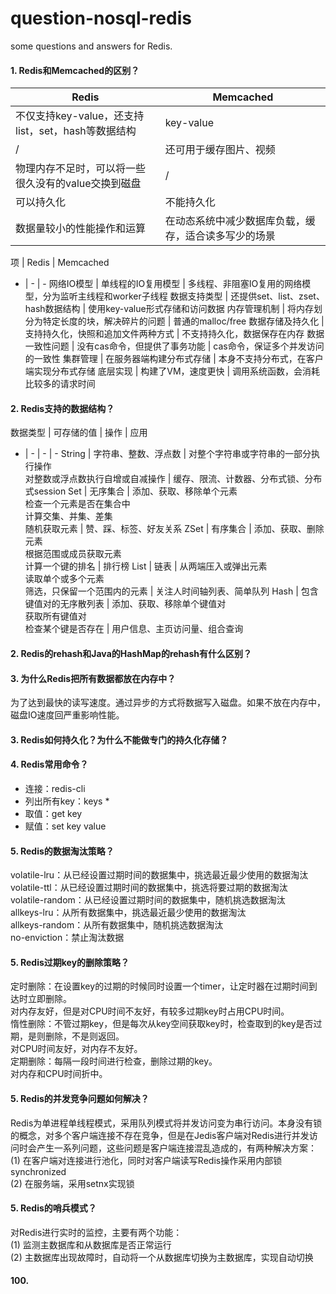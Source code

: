 # question-nosql-redis
some questions and answers for Redis.

#### 1. Redis和Memcached的区别？
Redis | Memcached
-|-
不仅支持key-value，还支持list，set，hash等数据结构 | key-value
/ | 还可用于缓存图片、视频
物理内存不足时，可以将一些很久没有的value交换到磁盘 | /
可以持久化 | 不能持久化
数据量较小的性能操作和运算 | 在动态系统中减少数据库负载，缓存，适合读多写少的场景

项 | Redis | Memcached
- | - | -
网络IO模型 | 单线程的IO复用模型 | 多线程、非阻塞IO复用的网络模型，分为监听主线程和worker子线程
数据支持类型 | 还提供set、list、zset、hash数据结构 | 使用key-value形式存储和访问数据
内存管理机制 | 将内存划分为特定长度的块，解决碎片的问题 | 普通的malloc/free
数据存储及持久化 | 支持持久化，快照和追加文件两种方式 | 不支持持久化，数据保存在内存
数据一致性问题 | 没有cas命令，但提供了事务功能 | cas命令，保证多个并发访问的一致性
集群管理 | 在服务器端构建分布式存储 | 本身不支持分布式，在客户端实现分布式存储
底层实现 | 构建了VM，速度更快 | 调用系统函数，会消耗比较多的请求时间

#### 2. Redis支持的数据结构？
数据类型 | 可存储的值 | 操作 | 应用
- | - | - | -
String | 字符串、整数、浮点数 | 对整个字符串或字符串的一部分执行操作<br>对整数或浮点数执行自增或自减操作 | 缓存、限流、计数器、分布式锁、分布式session
Set | 无序集合 | 添加、获取、移除单个元素<br>检查一个元素是否在集合中<br>计算交集、并集、差集<br>随机获取元素 | 赞、踩、标签、好友关系
ZSet | 有序集合 | 添加、获取、删除元素<br>根据范围或成员获取元素<br>计算一个键的排名 | 排行榜
List | 链表 | 从两端压入或弹出元素<br>读取单个或多个元素<br>筛选，只保留一个范围内的元素 | 关注人时间轴列表、简单队列
Hash | 包含键值对的无序散列表 | 添加、获取、移除单个键值对<br>获取所有键值对<br>检查某个键是否存在 | 用户信息、主页访问量、组合查询

#### 2. Redis的rehash和Java的HashMap的rehash有什么区别？

#### 3. 为什么Redis把所有数据都放在内存中？
为了达到最快的读写速度。通过异步的方式将数据写入磁盘。如果不放在内存中，磁盘IO速度回严重影响性能。

#### 3. Redis如何持久化？为什么不能做专门的持久化存储？

#### 4. Redis常用命令？
- 连接：redis-cli
- 列出所有key：keys *
- 取值：get key
- 赋值：set key value

#### 5. Redis的数据淘汰策略？
volatile-lru：从已经设置过期时间的数据集中，挑选最近最少使用的数据淘汰<br>
volatile-ttl：从已经设置过期时间的数据集中，挑选将要过期的数据淘汰<br>
volatile-random：从已经设置过期时间的数据集中，随机挑选数据淘汰<br>
allkeys-lru：从所有数据集中，挑选最近最少使用的数据淘汰<br>
allkeys-random：从所有数据集中，随机挑选数据淘汰<br>
no-enviction：禁止淘汰数据<br>

#### 5. Redis过期key的删除策略？
定时删除：在设置key的过期的时候同时设置一个timer，让定时器在过期时间到达时立即删除。<br>
对内存友好，但是对CPU时间不友好，有较多过期key时占用CPU时间。<br>
惰性删除：不管过期key，但是每次从key空间获取key时，检查取到的key是否过期，是则删除，不是则返回。<br>
对CPU时间友好，对内存不友好。<br>
定期删除：每隔一段时间进行检查，删除过期的key。<br>
对内存和CPU时间折中。

#### 5. Redis的并发竞争问题如何解决？
Redis为单进程单线程模式，采用队列模式将并发访问变为串行访问。本身没有锁的概念，对多个客户端连接不存在竞争，但是在Jedis客户端对Redis进行并发访问时会产生一系列问题，这些问题是客户端连接混乱造成的，有两种解决方案：<br>
(1) 在客户端对连接进行池化，同时对客户端读写Redis操作采用内部锁synchronized<br>
(2) 在服务端，采用setnx实现锁

#### 5. Redis的哨兵模式？
对Redis进行实时的监控，主要有两个功能：<br>
(1) 监测主数据库和从数据库是否正常运行<br>
(2) 主数据库出现故障时，自动将一个从数据库切换为主数据库，实现自动切换<br>





#### 100.
